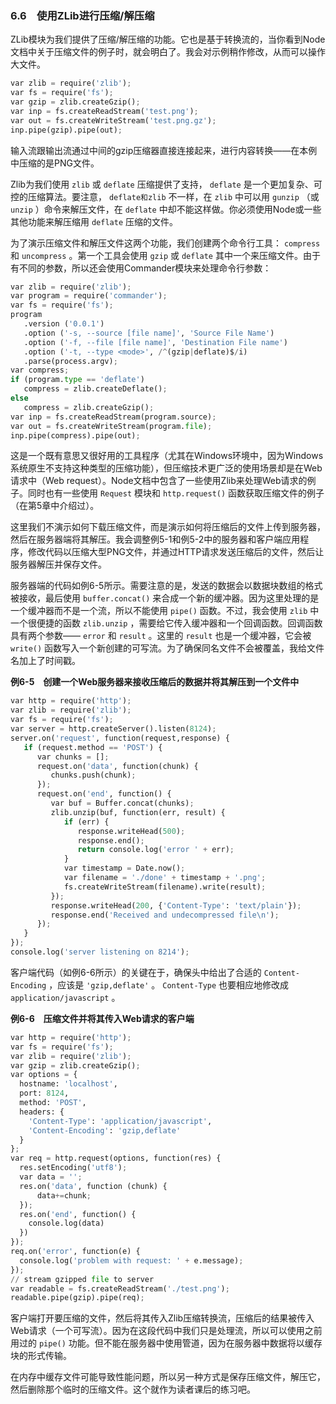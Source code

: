 

### 6.6　使用ZLib进行压缩/解压缩

ZLib模块为我们提供了压缩/解压缩的功能。它也是基于转换流的，当你看到Node文档中关于压缩文件的例子时，就会明白了。我会对示例稍作修改，从而可以操作大文件。

```python
var zlib = require('zlib');
var fs = require('fs');
var gzip = zlib.createGzip();
var inp = fs.createReadStream('test.png');
var out = fs.createWriteStream('test.png.gz');
inp.pipe(gzip).pipe(out);
```

输入流跟输出流通过中间的gzip压缩器直接连接起来，进行内容转换——在本例中压缩的是PNG文件。

Zlib为我们使用 `zlib` 或 `deflate` 压缩提供了支持， `deflate` 是一个更加复杂、可控的压缩算法。要注意， `deflate和zlib` 不一样，在 `zlib` 中可以用 `gunzip` （或 `unzip` ）命令来解压文件，在 `deflate` 中却不能这样做。你必须使用Node或一些其他功能来解压缩用 `deflate` 压缩的文件。

为了演示压缩文件和解压文件这两个功能，我们创建两个命令行工具： `compress` 和 `uncompress` 。第一个工具会使用 `gzip` 或 `deflate` 其中一个来压缩文件。由于有不同的参数，所以还会使用Commander模块来处理命令行参数：

```python
var zlib = require('zlib');
var program = require('commander');
var fs = require('fs');
program
   .version ('0.0.1')
   .option ('-s, --source [file name]', 'Source File Name')
   .option ('-f, --file [file name]', 'Destination File name')
   .option ('-t, --type <mode>', /^(gzip|deflate)$/i)
   .parse(process.argv);
var compress;
if (program.type == 'deflate')
   compress = zlib.createDeflate();
else
   compress = zlib.createGzip();
var inp = fs.createReadStream(program.source);
var out = fs.createWriteStream(program.file);
inp.pipe(compress).pipe(out);
```

这是一个既有意思又很好用的工具程序（尤其在Windows环境中，因为Windows系统原生不支持这种类型的压缩功能），但压缩技术更广泛的使用场景却是在Web请求中（Web request）。Node文档中包含了一些使用Zlib来处理Web请求的例子。同时也有一些使用 `Request` 模块和 `http.request()` 函数获取压缩文件的例子（在第5章中介绍过）。

这里我们不演示如何下载压缩文件，而是演示如何将压缩后的文件上传到服务器，然后在服务器端将其解压。我会调整例5-1和例5-2中的服务器和客户端应用程序，修改代码以压缩大型PNG文件，并通过HTTP请求发送压缩后的文件，然后让服务器解压并保存文件。

服务器端的代码如例6-5所示。需要注意的是，发送的数据会以数据块数组的格式被接收，最后使用 `buffer.concat()` 来合成一个新的缓冲器。因为这里处理的是一个缓冲器而不是一个流，所以不能使用 `pipe()` 函数。不过，我会使用 `zlib` 中一个很便捷的函数 `zlib.unzip` ，需要给它传入缓冲器和一个回调函数。回调函数具有两个参数—— `error` 和 `result` 。这里的 `result` 也是一个缓冲器，它会被  `write()` 函数写入一个新创建的可写流。为了确保同名文件不会被覆盖，我给文件名加上了时间戳。

**例6-5　创建一个Web服务器来接收压缩后的数据并将其解压到一个文件中**

```python
var http = require('http');
var zlib = require('zlib');
var fs = require('fs');
var server = http.createServer().listen(8124);
server.on('request', function(request,response) {
   if (request.method == 'POST') {
      var chunks = [];
      request.on('data', function(chunk) {
         chunks.push(chunk);
      }); 
      request.on('end', function() {
         var buf = Buffer.concat(chunks);
         zlib.unzip(buf, function(err, result) {
            if (err) {
               response.writeHead(500);
               response.end();
               return console.log('error ' + err);
            }
            var timestamp = Date.now();
            var filename = './done' + timestamp + '.png';
            fs.createWriteStream(filename).write(result);
         }); 
         response.writeHead(200, {'Content-Type': 'text/plain'});
         response.end('Received and undecompressed file\n');
      });
   } 
}); 
console.log('server listening on 8214');
```

客户端代码（如例6-6所示）的关键在于，确保头中给出了合适的 `Content- Encoding` ，应该是 `'gzip,deflate'` 。 `Content-Type` 也要相应地修改成 `application/javascript` 。

**例6-6　压缩文件并将其传入Web请求的客户端**

```python
var http = require('http');
var fs = require('fs');
var zlib = require('zlib');
var gzip = zlib.createGzip();
var options = {
  hostname: 'localhost',
  port: 8124,
  method: 'POST',
  headers: {
    'Content-Type': 'application/javascript',
    'Content-Encoding': 'gzip,deflate'
  }
}; 
var req = http.request(options, function(res) {
  res.setEncoding('utf8');
  var data = '';
  res.on('data', function (chunk) {
      data+=chunk;
  });
  res.on('end', function() {
    console.log(data)
  }) 
}); 
req.on('error', function(e) {
  console.log('problem with request: ' + e.message);
}); 
// stream gzipped file to server
var readable = fs.createReadStream('./test.png');
readable.pipe(gzip).pipe(req);
```

客户端打开要压缩的文件，然后将其传入Zlib压缩转换流，压缩后的结果被传入Web请求（一个可写流）。因为在这段代码中我们只是处理流，所以可以使用之前用过的 `pipe()` 功能。但不能在服务器中使用管道，因为在服务器中数据将以缓存块的形式传输。

在内存中缓存文件可能导致性能问题，所以另一种方式是保存压缩文件，解压它，然后删除那个临时的压缩文件。这个就作为读者课后的练习吧。

